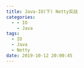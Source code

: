 ```yaml
---
title: Java-IO(下) Netty实战
categories:
  - - IO
    - Java
tags:
  - IO
  - Java
  - Netty
date: 2019-10-12 20:00:45
---
```

